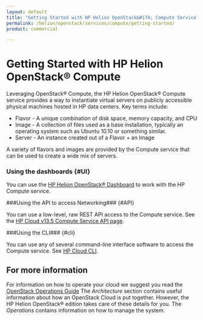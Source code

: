 ```yaml
---
layout: default
title: "Getting Started with HP Helion OpenStack&#174; Compute Service "
permalink: /helion/openstack/services/compute/getting-started/
product: commercial

---
```

# Getting Started with HP Helion OpenStack&#174; Compute #

<!-- modeled after HP Cloud Networking Getting Started (network.getting.started.md) -->

Leveraging OpenStack&reg; Compute, the HP Helion OpenStack&#174; Compute service provides a way to instantiate virtual servers on publicly accessible physical machines hosted in HP data centers. Key terms include:

- Flavor - A unique combination of disk space, memory capacity, and CPU
- Image - A collection of files used as a base installation, typically an operating system such as Ubuntu 10.10 or something similar.
- Server - An instance created out of a Flavor + an Image

A variety of flavors and images are provided by the Compute service that can be used to create a wide mix of servers.

### Using the dashboards {#UI}

You can use the [HP Helion OpenStack&#174; Dashboard](/helion/openstack/services/dashboard/overview/) to work with the HP Compute service.

###Using the API to access Networking### {#API}
 
You can use a low-level, raw REST API access to the Compute service. See the [HP Cloud v13.5 Compute Service API page](/api/v13/compute).

###Using the CLI### {#cli}

You can use any of several command-line interface software to access the Compute service. See [HP Cloud CLI](/cli/).

## For more information ##

For information on how to operate your cloud we suggest you read the [OpenStack Operations Guide](http://docs.openstack.org/ops/) The *Architecture* section contains useful information about how an OpenStack Cloud is put together. However, the HP Helion OpenStack&#174; edition takes care of these details for you. The *Operations* contains information on how to manage the system.

<!-- hide me Also see the Help topics that are available in the Operational Dashboard and Administration Dashboard.  Website copies are available:

* [HP Cloud OS Operational Dashboard Help](/helion/openstack/manage/operational-dashboard/)
* [HP Cloud OS Administration Dashboard Help](/helion/openstack/manage/administration-dashboard/) -->